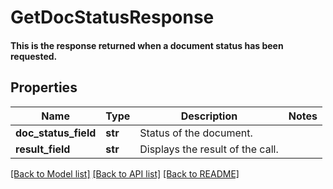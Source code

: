 # GetDocStatusResponse

#### This is the response returned when a document status has been requested.

## Properties
Name | Type | Description | Notes
------------ | ------------- | ------------- | -------------
**doc_status_field** | **str** | Status of the document. | 
**result_field** | **str** | Displays the result of the call. | 

[[Back to Model list]](../README.md#documentation-for-models) [[Back to API list]](../README.md#documentation-for-api-endpoints) [[Back to README]](../README.md)


